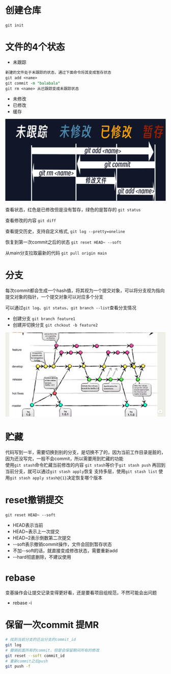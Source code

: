 # 创建仓库
`git init`

# 文件的4个状态
* 未跟踪
``` perl
新建的文件处于未跟踪的状态，通过下面命令将其变成暂存状态
git add <name>
git commit -m "balabala"
git rm <name> 从已跟踪变成未跟踪状态

```
* 未修改
* 已修改
* 缓存

![alt text](assets/git/image.png)

查看状态，红色是已修改但是没有暂存，绿色的是暂存的
`git status`

查看修改的内容
`git diff `

查看提交历史，支持自定义格式, 
`git log --pretty=oneline`

恢复到第一次commit之后的状态
`git reset HEAD~ --soft`

从main分支拉取最新的代码
`git pull origin main`

# 分支
每次commit都会生成一个hash值，将其视为一个提交对象，可以将分支视为指向提交对象的指针，一个提交对象可以对应多个分支

可以通过`git log`、`git status`、`git branch --list`查看分支情况

* 创建分支
  `git branch feature1`
* 创建并切换分支
  `git chckout -b feature2`


![alt text](assets/git/image-1.png)


# 贮藏
代码写到一半，需要切换到别的分支，是切换不了的，因为当前工作目录是脏的，因为还没写完，一般不会commit，所以需要用到贮藏的功能  
使用`git stash`命令贮藏当前修改的内容
`git stash`等价于`git stash push`
再回到当前分支，就可以通过`git stash apply`恢复
支持多层，使用`git stash list`
使用`git stash apply stash@{1}`决定恢复哪个版本

# reset撤销提交
`git reset HEAD~ --soft`
* HEAD表示当前
* HEAD~表示上一次提交
* HEAD~2表示倒数第二次提交
* --soft表示撤销commit操作，文件会回到暂存状态
* 不加--soft的话，就直接变成修改状态，需要重新add
* --hard彻底删除，不建议使用
  
# rebase
变基操作会让提交记录变得更好看，还是要看项目组规范，不然可能会出问题

* rebase -i



# 保留一次commit 提MR

```bash
# 找到当前分支的迁出分支的commit_id
git log
# 撤销前面所有的commit，但是会保留期间所有的修改
git reset --soft commit_id
# 重新commit之后push
git push -f
```

